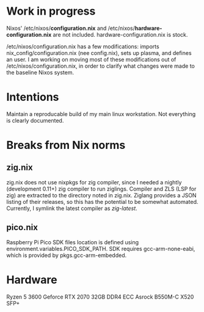 # Work in progress
Nixos' /etc/nixos/__configuration.nix__ and /etc/nixos/__hardware-configuration.nix__ are not included. 
hardware-configuration.nix is stock.

/etc/nixos/configuration.nix has a few modifications: imports nix_config/configuration.nix (nee config.nix), sets up plasma, and defines an user. I am working on moving most of these modifications out of /etc/nixos/configuration.nix, in order to clarify what changes were made to the baseline Nixos system.

# Intentions
Maintain a reproducable build of my main linux workstation. Not everything is clearly documented.

# Breaks from Nix norms
## zig.nix
zig.nix does not use nixpkgs for zig compiler, since I needed a nightly (development 0.11+) zig compiler to run ziglings. Compiler and ZLS (LSP for zig) are extracted to the directory noted in zig.nix. Ziglang provides a JSON listing of their releases, so this has the potential to be somewhat automated. Currently, I symlink the latest compiler as *zig-latest*. 
## pico.nix
Raspberry Pi Pico SDK files location is defined using environment.variables.PICO_SDK_PATH. SDK requires gcc-arm-none-eabi, which is provided by pkgs.gcc-arm-embedded.

# Hardware
Ryzen 5 3600
Geforce RTX 2070
32GB DDR4 ECC
Asrock B550M-C
X520 SFP+
